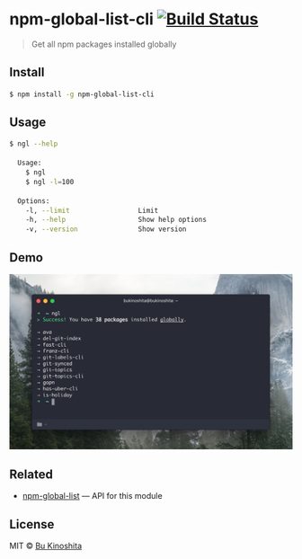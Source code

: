 # npm-global-list-cli [![Build Status](https://travis-ci.org/bukinoshita/npm-global-list-cli.svg?branch=master)](https://travis-ci.org/bukinoshita/npm-global-list-cli)

> Get all npm packages installed globally


## Install

```bash
$ npm install -g npm-global-list-cli
```


## Usage

```bash
$ ngl --help

  Usage:
    $ ngl
    $ ngl -l=100

  Options:
    -l, --limit                 Limit
    -h, --help                  Show help options
    -v, --version               Show version
```


## Demo

<img src="demo.png"/>


## Related

- [npm-global-list](https://github.com/bukinoshita/npm-global-list) — API for this module


## License

MIT © [Bu Kinoshita](https://bukinoshita.io)
